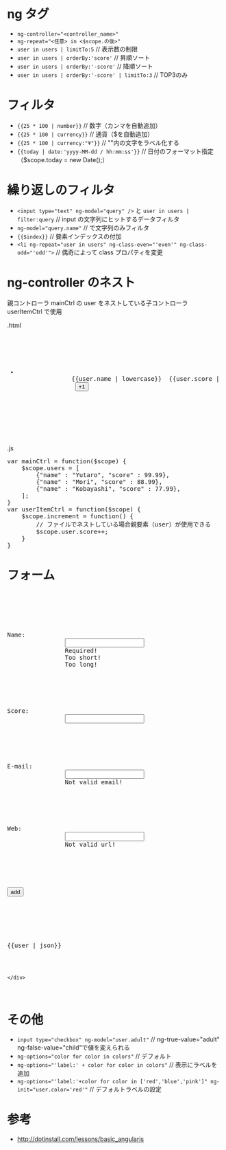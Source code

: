 # ng タグ
- `ng-controller="<controller_name>"`
- `ng-repeat="<任意> in <$scope.の後>"`
- `user in users | limitTo:5` // 表示数の制限
- `user in users | orderBy:'score'` // 昇順ソート
- `user in users | orderBy:'-score'` // 降順ソート
- `user in users | orderBy:'-score' | limitTo:3` // TOP3のみ

# フィルタ
- `{{25 * 100 | number}}` // 数字（カンマを自動追加）
- `{{25 * 100 | currency}}` // 通貨（$を自動追加）
- `{{25 * 100 | currency:"¥"}}` // ""内の文字をラベル化する
- `{{today | date:'yyyy-MM-dd / hh:mm:ss'}}` // 日付のフォーマット指定（$scope.today = new Date();）

# 繰り返しのフィルタ
- `<input type="text" ng-model="query" />` と `user in users | filter:query` // input の文字列にヒットするデータフィルタ
- `ng-model="query.name"` // で文字列のみフィルタ
- `{{$index}}` // 要素インデックスの付加
- `<li ng-repeat="user in users" ng-class-even="'even'" ng-class-odd="'odd'">` // 偶奇によって class プロパティを変更

# ng-controller のネスト

親コントローラ mainCtrl の user をネストしている子コントローラ userItemCtrl で使用

.html
<pre class="prettyprint linenums:0">
<div ng-controller="mainCtrl">
        <ul>
            <li ng-repeat="user in users" ng-controller="userItemCtrl">
               {{user.name | lowercase}}  {{user.score | number:3}}
                <button ng-click="increment()">+1</button>
            </li>
        </ul>
    </div>
</pre>
.js
<pre class="prettyprint linenums:0">
var mainCtrl = function($scope) {
    $scope.users = [
        {"name" : "Yutaro", "score" : 99.99},
        {"name" : "Mori", "score" : 88.99},
        {"name" : "Kobayashi", "score" : 77.99},
    ];
}
var userItemCtrl = function($scope) {
    $scope.increment = function() {
        // ファイルでネストしている場合親要素（user）が使用できる
        $scope.user.score++;
    }
}
</pre>



# フォーム

<pre class="prettyprint linenums:0">
    <div ng-controller="mainCtrl">
        <form name="myForm" ng-submit="addUser()">
            <p>Name:
                <input type="text" name="name" ng-model="user.name" required ng-minlength="5" ng-maxlength="8">
                <span ng-show="myForm.name.$error.required">Required!</span>
                <span ng-show="myForm.name.$error.minlength">Too short!</span>
                <span ng-show="myForm.name.$error.maxlength">Too long!</span>
            </p>

            <p>Score:
                <input type="number" name="score"  ng-model="user.score">
            </p>

            <p>E-mail:
                <input type="email" name="email" ng-model="user.email">
                <span ng-show="myForm.email.$error.email">Not valid email!</span>
            </p>

            <p>Web:
                <input type="url" name="url" ng-model="user.url">
                <span ng-show="myForm.url.$error.url">Not valid url!</span>
            </p>

            <p><input type="submit" value="add"></p>
        </form>
        <pre>{{user | json}}</pre>
    </div>
</pre>


# その他
- `input type="checkbox" ng-model="user.adult"` // ng-true-value="adult" ng-false-value="child"で値を変えられる
- `ng-options="color for color in colors"`      // デフォルト
- `ng-options="'label:' + color for color in colors"` // 表示にラベルを追加
- `ng-options="'label:'+color for color in ['red','blue','pink']" ng-init="user.color='red'"` // デフォルトラベルの設定

# 参考
- http://dotinstall.com/lessons/basic_angularjs
